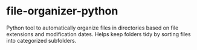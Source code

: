 # file-organizer-python
Python tool to automatically organize files in directories based on file extensions and modification dates. Helps keep folders tidy by sorting files into categorized subfolders.

